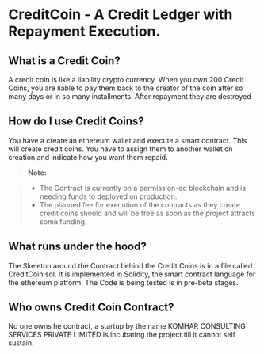 CreditCoin - A Credit Ledger with Repayment Execution.
===================


What is a Credit Coin? 
----------
A credit coin is like a liability crypto currency. When you own 200 Credit Coins, you are liable to pay them back to the creator of the coin after so many days or in so many installments. After repayment they are destroyed

How do I use Credit Coins?
-------------

You have a create an ethereum wallet and execute a smart contract. This will create credit coins. You have to assign them to another wallet on creation and indicate how you want them repaid. 

> **Note:**

> - The Contract is currently on a permission-ed blockchain and is needing funds to deployed on production. 
> - The planned fee for execution of the contracts as they create credit coins should and will be free as soon as the project attracts some funding.

What runs under the hood?
------------------------
The Skeleton around the Contract behind the Credit Coins is in a file called CreditCoin.sol. It is implemented in Solidity, the smart contract language for the ethereum platform. The Code is being tested is in pre-beta stages.

Who owns Credit Coin Contract?
-----------------

No one owns he contract, a startup by the name KOMHAR CONSULTING SERVICES PRIVATE LIMITED is incubating the project till it cannot self sustain.

  


